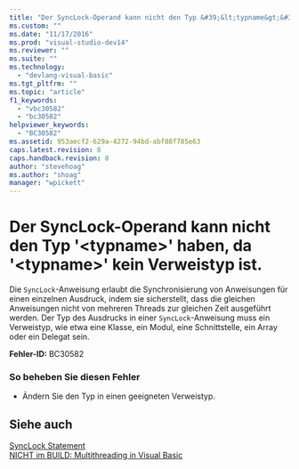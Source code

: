 ```yaml
---
title: "Der SyncLock-Operand kann nicht den Typ &#39;&lt;typname&gt;&#39; haben, da &#39;&lt;typname&gt;&#39; kein Verweistyp ist. | Microsoft Docs"
ms.custom: ""
ms.date: "11/17/2016"
ms.prod: "visual-studio-dev14"
ms.reviewer: ""
ms.suite: ""
ms.technology: 
  - "devlang-visual-basic"
ms.tgt_pltfrm: ""
ms.topic: "article"
f1_keywords: 
  - "vbc30582"
  - "bc30582"
helpviewer_keywords: 
  - "BC30582"
ms.assetid: 953aecf2-629a-4272-94bd-abf88f785e63
caps.latest.revision: 8
caps.handback.revision: 8
author: "stevehoag"
ms.author: "shoag"
manager: "wpickett"
---
```

# Der SyncLock-Operand kann nicht den Typ &#39;&lt;typname&gt;&#39; haben, da &#39;&lt;typname&gt;&#39; kein Verweistyp ist.
Die `SyncLock`\-Anweisung erlaubt die Synchronisierung von Anweisungen für einen einzelnen Ausdruck, indem sie sicherstellt, dass die gleichen Anweisungen nicht von mehreren Threads zur gleichen Zeit ausgeführt werden. Der Typ des Ausdrucks in einer `SyncLock`\-Anweisung muss ein Verweistyp, wie etwa eine Klasse, ein Modul, eine Schnittstelle, ein Array oder ein Delegat sein.  
  
 **Fehler\-ID:** BC30582  
  
### So beheben Sie diesen Fehler  
  
-   Ändern Sie den Typ in einen geeigneten Verweistyp.  
  
## Siehe auch  
 [SyncLock Statement](../../visual-basic/language-reference/statements/synclock-statement.md)   
 [NICHT im BUILD: Multithreading in Visual Basic](http://msdn.microsoft.com/de-de/c731a50c-09c1-4468-9646-54c86b75d269)